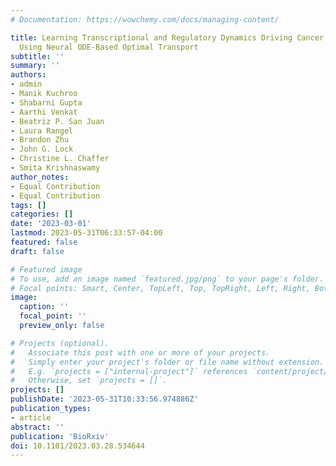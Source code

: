 ```yaml
---
# Documentation: https://wowchemy.com/docs/managing-content/

title: Learning Transcriptional and Regulatory Dynamics Driving Cancer Cell Plasticity
  Using Neural ODE-Based Optimal Transport
subtitle: ''
summary: ''
authors:
- admin
- Manik Kuchroo
- Shabarni Gupta
- Aarthi Venkat
- Beatriz P. San Juan
- Laura Rangel
- Brandon Zhu
- John G. Lock
- Christine L. Chaffer
- Smita Krishnaswamy
author_notes:
- Equal Contribution
- Equal Contribution
tags: []
categories: []
date: '2023-03-01'
lastmod: 2023-05-31T06:33:57-04:00
featured: false
draft: false

# Featured image
# To use, add an image named `featured.jpg/png` to your page's folder.
# Focal points: Smart, Center, TopLeft, Top, TopRight, Left, Right, BottomLeft, Bottom, BottomRight.
image:
  caption: ''
  focal_point: ''
  preview_only: false

# Projects (optional).
#   Associate this post with one or more of your projects.
#   Simply enter your project's folder or file name without extension.
#   E.g. `projects = ["internal-project"]` references `content/project/deep-learning/index.md`.
#   Otherwise, set `projects = []`.
projects: []
publishDate: '2023-05-31T10:33:56.974886Z'
publication_types:
- article
abstract: ''
publication: 'BioRxiv'
doi: 10.1101/2023.03.28.534644
---
```

